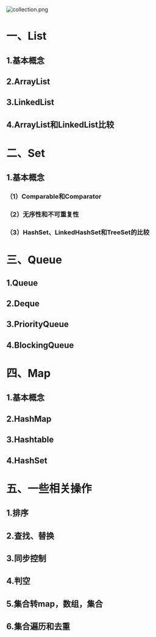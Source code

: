 ![collection.png](/upload/collection.png)

# 一、List

## 1.基本概念

## 2.ArrayList

## 3.LinkedList

## 4.ArrayList和LinkedList比较

# 二、Set

## 1.基本概念

### （1）Comparable和Comparator

### （2）无序性和不可重复性

### （3）HashSet、LinkedHashSet和TreeSet的比较

# 三、Queue

## 1.Queue

## 2.Deque

## 3.PriorityQueue

## 4.BlockingQueue

# 四、Map

## 1.基本概念

## 2.HashMap

## 3.Hashtable

## 4.HashSet

# 五、一些相关操作

## 1.排序

## 2.查找、替换

## 3.同步控制

## 4.判空

## 5.集合转map，数组，集合

## 6.集合遍历和去重